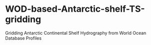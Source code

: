 # WOD-based-Antarctic-shelf-TS-gridding
Gridding Antarctic Continental Shelf Hydrography from World Ocean Database Profiles
